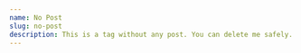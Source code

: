 ```yaml
---
name: No Post
slug: no-post
description: This is a tag without any post. You can delete me safely.
---
```

